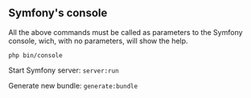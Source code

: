 Symfony's console
-----------------

All the above commands must be called as parameters to the Symfony console, wich, with no parameters, will show the help.

`php bin/console`

Start Symfony server: `server:run`

Generate new bundle: `generate:bundle`